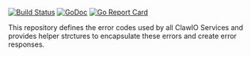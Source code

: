 [![Build Status](https://travis-ci.org/clawio/keys.svg?branch=master)](https://travis-ci.org/clawio/keys)
[![GoDoc](https://godoc.org/github.com/clawio/keys?status.svg)](https://godoc.org/github.com/clawio/keys)
[![Go Report Card](https://goreportcard.com/badge/github.com/clawio/keys)](https://goreportcard.com/report/github.com/clawio/keys)

This repository defines the error codes used by all ClawIO Services and provides
helper strctures to encapsulate these errors and create error responses.
